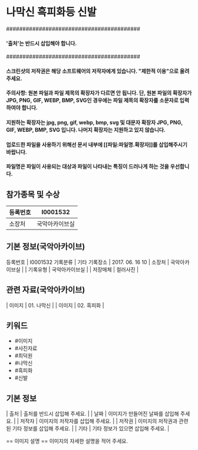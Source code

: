 
# 나막신 흑피화등 신발


#########################################
#### '출처'는 반드시 삽입해야 합니다. ##
#########################################
#### 스크린샷의 저작권은 해당 소프트웨어의 저작자에게 있습니다. "제한적 이용"으로 올려주세요.
#### 주의사항: 원본 파일과 파일 제목의 확장자가 다르면 안 됩니다. 단, 원본 파일의 확장자가 JPG, PNG, GIF, WEBP, BMP, SVG인 경우에는 파일 제목의 확장자를 소문자로 입력하여야 합니다.
#### 지원하는 확장자는 jpg, png, gif, webp, bmp, svg 및 대문자 확장자 JPG, PNG, GIF, WEBP, BMP, SVG 입니다. 나머지 확장자는 지원하고 있지 않습니다.

#### 업로드한 파일을 사용하기 위해선 문서 내부에 [[파일:파일명.확장자]]를 삽입해주시기 바랍니다.

#### 파일명은 파일이 사용되는 대상과 파일이 나타내는 특징이 드러나게 하는 것을 우선합니다.


## 참가종목 및 수상
| 등록번호  | I0001532 | 
|-------------|:-------------:|
| 소장처 |  국악아카이브실 | 


## 기본 정보(국악아카이브)  

등록번호 | I0001532
기록분류 | 기타
기록장소 | 2017. 06. 16 10
| 소장처 |  국악아카이브실 | 
| 기록유형 |  국악아카이브실 | 
| 저장매체 |  컬러사진 | 

## 관련 자료(국악아카이브) 

| 이미지 |  01. 나막신 | 
| 이미지 |  02. 흑피화 | 
 
## 키워드 
- #이미지
- #사진자료
- #최덕원
- #나막신
- #흑피화
- #신발


## 기본 정보 

| 출처 |  출처를 반드시 삽입해 주세요. | 
| 날짜 |  이미지가 만들어진 날짜를 삽입해 주세요. | 
| 저작자 |  이미지의 저작자를 삽입해 주세요. | 
| 저작권 |  이미지의 저작권과 관련된 기타 정보를 삽입해 주세요. | 
| 기타 |  기타 정보가 있으면 삽입해 주세요. | 

== 이미지 설명 ==
이미지의 자세한 설명을 적어 주세요.
